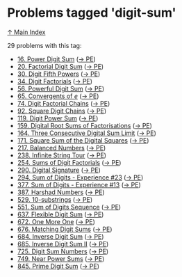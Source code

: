 # Problems tagged 'digit-sum'

[↑ Main Index](../README.md)

29 problems with this tag:

- [16. Power Digit Sum](../problems/16.md) ([→ PE](https://projecteuler.net/problem=16))
- [20. Factorial Digit Sum](../problems/20.md) ([→ PE](https://projecteuler.net/problem=20))
- [30. Digit Fifth Powers](../problems/30.md) ([→ PE](https://projecteuler.net/problem=30))
- [34. Digit Factorials](../problems/34.md) ([→ PE](https://projecteuler.net/problem=34))
- [56. Powerful Digit Sum](../problems/56.md) ([→ PE](https://projecteuler.net/problem=56))
- [65. Convergents of $e$](../problems/65.md) ([→ PE](https://projecteuler.net/problem=65))
- [74. Digit Factorial Chains](../problems/74.md) ([→ PE](https://projecteuler.net/problem=74))
- [92. Square Digit Chains](../problems/92.md) ([→ PE](https://projecteuler.net/problem=92))
- [119. Digit Power Sum](../problems/119.md) ([→ PE](https://projecteuler.net/problem=119))
- [159. Digital Root Sums of Factorisations](../problems/159.md) ([→ PE](https://projecteuler.net/problem=159))
- [164. Three Consecutive Digital Sum Limit](../problems/164.md) ([→ PE](https://projecteuler.net/problem=164))
- [171. Square Sum of the Digital Squares](../problems/171.md) ([→ PE](https://projecteuler.net/problem=171))
- [217. Balanced Numbers](../problems/217.md) ([→ PE](https://projecteuler.net/problem=217))
- [238. Infinite String Tour](../problems/238.md) ([→ PE](https://projecteuler.net/problem=238))
- [254. Sums of Digit Factorials](../problems/254.md) ([→ PE](https://projecteuler.net/problem=254))
- [290. Digital Signature](../problems/290.md) ([→ PE](https://projecteuler.net/problem=290))
- [294. Sum of Digits - Experience #23](../problems/294.md) ([→ PE](https://projecteuler.net/problem=294))
- [377. Sum of Digits - Experience #13](../problems/377.md) ([→ PE](https://projecteuler.net/problem=377))
- [387. Harshad Numbers](../problems/387.md) ([→ PE](https://projecteuler.net/problem=387))
- [529. $10$-substrings](../problems/529.md) ([→ PE](https://projecteuler.net/problem=529))
- [551. Sum of Digits Sequence](../problems/551.md) ([→ PE](https://projecteuler.net/problem=551))
- [637. Flexible Digit Sum](../problems/637.md) ([→ PE](https://projecteuler.net/problem=637))
- [672. One More One](../problems/672.md) ([→ PE](https://projecteuler.net/problem=672))
- [676. Matching Digit Sums](../problems/676.md) ([→ PE](https://projecteuler.net/problem=676))
- [684. Inverse Digit Sum](../problems/684.md) ([→ PE](https://projecteuler.net/problem=684))
- [685. Inverse Digit Sum II](../problems/685.md) ([→ PE](https://projecteuler.net/problem=685))
- [725. Digit Sum Numbers](../problems/725.md) ([→ PE](https://projecteuler.net/problem=725))
- [749. Near Power Sums](../problems/749.md) ([→ PE](https://projecteuler.net/problem=749))
- [845. Prime Digit Sum](../problems/845.md) ([→ PE](https://projecteuler.net/problem=845))
